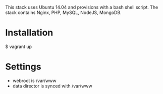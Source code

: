 This stack uses Ubuntu 14.04 and provisions with a bash shell script. The stack contains Nginx, PHP, MySQL, NodeJS, MongoDB.

# Installation
$ vagrant up

# Settings
- webroot is /var/www
- data director is synced with /var/www
